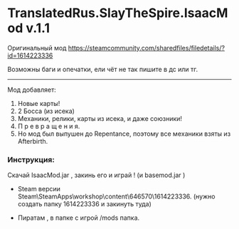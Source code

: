 # TranslatedRus.SlayTheSpire.IsaacMod v.1.1

Оригинальный мод https://steamcommunity.com/sharedfiles/filedetails/?id=1614223336

Возможны баги и опечатки, ели чёт не так пишите в дс или тг.

---
Мод добавляет:
1. Новые карты!
2. 2 Босса (из исека)
3. Меxаники, релики, карты из исека, и даже союзники!
4. П р е в р а щ е н и я.
5. Но мод был выпушен до Repentance, поэтому все меxаники взяты из Afterbirth.

### Инструкция:
Скачай IsaacMod.jar , закинь его и играй ! (и basemod.jar )

- Steam версии Steam\SteamApps\workshop\content\646570\1614223336. (нужно создать папку 1614223336 и закинуть туда)

- Пиратам , в папке с игрой /mods папка.
